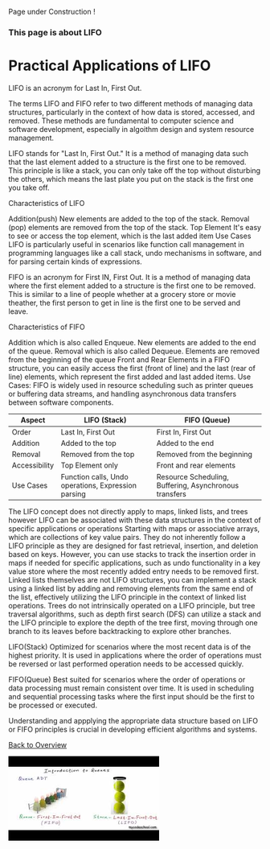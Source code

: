 Page under Construction !

### This page is about LIFO

# Practical Applications of LIFO

LIFO is an acronym for Last In, First Out.

The terms LIFO and FIFO refer to two different methods of managing data structures, particularly in the context of how data is stored, accessed, and removed. These methods are fundamental to computer science and software development, especially in algoithm design and system resource management.

LIFO stands for "Last In, First Out." It is a method of managing data such that the last element added to a structure is the first one to be removed. This principle is like a stack, you can only take off the top without disturbing the others, which means the last plate you put on the stack is the first one you take off.

Characteristics of LIFO

Addition(push) New elements are added to the top of the stack.
Removal (pop) elements are removed from the top of the stack.
Top Element It's easy to see or access the top element, which is the last added item
Use Cases LIFO is particularly useful in scenarios like function call management in programming languages like a call stack, undo mechanisms in software, and for parsing certain kinds of expressions.

FIFO is an acronym for First IN, First Out. It is a method of managing data where the first element added to a structure is the first one to be removed. This is similar to a line of people whether at a grocery store or movie theather, the first person to get in line is the first one to be served and leave.

Characteristics of FIFO

Addition which is also called Enqueue. New elements are added to the end of the queue.
Removal which is also called Dequeue. Elements are removed from the beginning of the queue
Front and Rear Elements in a FIFO structure, you can easily access the first (front of line) and the last (rear of line) elements, which represent the first added and last added items.
Use Cases: FIFO is widely used in resource scheduling such as printer queues or buffering data streams, and handling asynchronous data transfers between software components.

| Aspect        | LIFO (Stack)                                        | FIFO (Queue)                                           |
| ------------- | --------------------------------------------------- | ------------------------------------------------------ |
| Order         | Last In, First Out                                  | First In, First Out                                    |
| Addition      | Added to the top                                    | Added to the end                                       |
| Removal       | Removed from the top                                | Removed from the beginning                             |
| Accessibility | Top Element only                                    | Front and rear elements                                |
| Use Cases     | Function calls, Undo operations, Expression parsing | Resource Scheduling, Buffering, Asynchronous transfers |

The LIFO concept does not directly apply to maps, linked lists, and trees however LIFO can be
associated with these data structures in the context of specific applications or operations
Starting with maps or associative arrays, which are collections of key value pairs. They do not
inherently follow a LIFO principle as they are designed for fast retrieval, insertion, and deletion
based on keys. However, you can use stacks to track the insertion order in maps if needed for
specific applications, such as undo functionality in a key value store where the most recently
added entry needs to be removed first. Linked lists themselves are not LIFO structures, you can
implement a stack using a linked list by adding and removing elements from the same end of the
list, effectively utilizing the LIFO principle in the context of linked list operations. Trees do not
intrinsically operated on a LIFO principle, but tree traversal algorithms, such as depth first search
(DFS) can utilize a stack and the LIFO principle to explore the depth of the tree first, moving
through one branch to its leaves before backtracking to explore other branches.

LIFO(Stack) Optimized for scenarios where the most recent data is of the highest priority. It is used in applications where the order of operations must be reversed or last performed operation needs to be accessed quickly.

FIFO(Queue) Best suited for scenarios where the order of operations or data processing must remain consistent over time. It is used in scheduling and sequential processing tasks where the first input should be the first to be processed or executed.

Understanding and appplying the appropriate data structure based on LIFO or FIFO principles is crucial in developing efficient algorithms and systems.

[Back to Overview](https://github.com/lachisholm/Data_Structure_Discovery/blob/main/Overview.md)

![Linked list](LIFOyoutube.jpg "LIFO vs FIFO")
